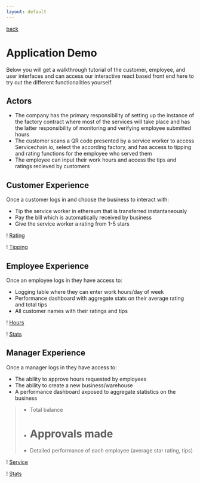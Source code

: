 ```yaml
---
layout: default
---
```


[back](./)
# Application Demo 
Below you will get a walkthrough tutorial of the customer, employee, and user interfaces and can access our interactive react based front end here to try out the different functionalities yourself. 

## Actors 
* The company has the primary responsibility of setting up the instance of the factory contract where most of the services will take place and has the latter responsibility of monitoring and verifying employee submitted hours 
* The customer scans a QR code presented by a service worker to access Servicechain.io, select the according factory, and has access to tipping and rating functions for the employee who served them
* The employee can input their work hours and access the tips and ratings recieved by customers 

## Customer Experience 
Once a customer logs in and choose the business to interact with: 

* Tip the service worker in ethereum that is transferred instantaneously
* Pay the bill which is automatically received by business
* Give the service worker a rating from 1-5 stars

! [Rating](send_rating.PNG)

! [Tipping](send_tip.PNG)

## Employee Experience 
Once an employee logs in they have access to: 

* Logging table where they can enter work hours/day of week
* Performance dashboard with aggregate stats on their average rating and total tips
* All customer names with their ratings and tips 

! [Hours](hr_req.PNG)

! [Stats](emp_stats.PNG)

## Manager Experience 
Once a manager logs in they have access to: 

* The ability to approve hours requested by employees 
* The ability to create a new business/warehouse 
* A performance dashboard axposed to aggregate statistics on the business
> * Total balance
> * # Approvals made
> * Detailed performance of each employee (average star rating, tips)

! [Service](create_service.PNG)

! [Stats](mger_stats.PNG)







